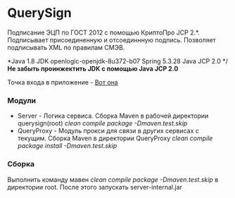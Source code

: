 # QuerySign
Подписание ЭЦП по ГОСТ 2012 с помощью КриптоПро JCP 2.*. Подписывает присоединенную и отсоединнную подпись. Позволяет подписывать XML по правилам СМЭВ.

*Java 1.8 JDK openlogic-openjdk-8u372-b07 Spring 5.3.28 Java JCP 2.0 */   
**Не забыть проинжектить JDK с помощью Java JCP 2.0**

Точка входа в приложение - [Вот она](https://github.com/disant9807/QuerySign/blob/master/server/src/main/java/ru/spandco/querysign/server/ServerApplication.java)

### Модули
- Server - Логика сервиса. Сборка Maven в рабочей директории querysign(root) *clean compile package -Dmaven.test.skip*
- QueryProxy - Модуль прокси для связи в других сервисах с текущим. Сборка Maven в директории QueryProxy *clean compile package install -Dmaven.test.skip*

### Сборка
Выполнить команду мавен *clean compile package -Dmaven.test.skip* в директории root. После этого запускать server-internal.jar
